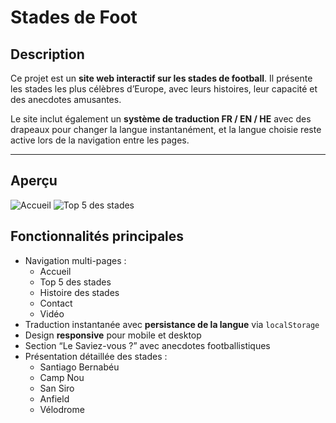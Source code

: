 # Stades de Foot

## Description
Ce projet est un **site web interactif sur les stades de football**. Il présente les stades les plus célèbres d’Europe, avec leurs histoires, leur capacité et des anecdotes amusantes.  

Le site inclut également un **système de traduction FR / EN / HE** avec des drapeaux pour changer la langue instantanément, et la langue choisie reste active lors de la navigation entre les pages.

---

## Aperçu
![Accueil](images/accueil.png)
![Top 5 des stades](images/stade.png)

## Fonctionnalités principales
- Navigation multi-pages :
  - Accueil
  - Top 5 des stades
  - Histoire des stades
  - Contact
  - Vidéo
- Traduction instantanée avec **persistance de la langue** via `localStorage`
- Design **responsive** pour mobile et desktop
- Section “Le Saviez-vous ?” avec anecdotes footballistiques
- Présentation détaillée des stades :
  - Santiago Bernabéu
  - Camp Nou
  - San Siro
  - Anfield
  - Vélodrome
